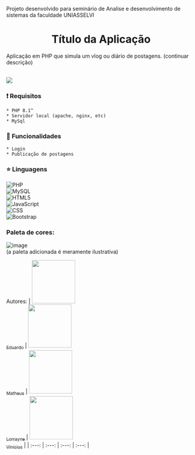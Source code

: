 
Projeto desenvolvido para seminário de Analise e desenvolvimento de sistemas da faculdade UNIASSELVI


<h1 align="center"> Título da Aplicação </h1>
Aplicação em PHP que simula um vlog ou diário de postagens. (continuar descrição)
<br>
<br>
<p>
<img src="http://img.shields.io/static/v1?label=STATUS&message=EM%20DESENVOLVIMENTO&color=GREEN&style=for-the-badge"/>
</p>

### :exclamation: Requisitos
	* PHP 8.1^
	* Servidor local (apache, nginx, etc)
	* MySql

### :hammer: Funcionalidades
	* Login
	* Publicação de postagens

### :star: Linguagens   
  ![PHP](https://img.shields.io/badge/-PHP-333333?style=flat&logo=php) <br>
  ![MySQL](https://img.shields.io/badge/-MySQL-333333?style=flat&logo=mysql)<br>
  ![HTML5](https://img.shields.io/badge/-HTML5-333333?style=flat&logo=HTML5)<br>
  ![JavaScript](https://img.shields.io/badge/-JavaScript-333333?style=flat&logo=javascript) <br>
  ![CSS](https://img.shields.io/badge/-CSS-333333?style=flat&logo=CSS3&logoColor=1572B6)<br>
  ![Bootstrap](https://img.shields.io/badge/-Bootstrap-333333?style=flat&logo=bootstrap)<br>

### Paleta de cores: 
![image](https://user-images.githubusercontent.com/82416158/224104215-913e4f35-0968-4e08-8abe-501069895063.png) <br>
(a paleta adicionada é meramente ilustrativa)

Autores: 
	| [<img src="https://avatars.githubusercontent.com/u/87577089?v=4" width=115><br><sub>Eduardo</sub>](https://github.com/Duellis) |  [<img src="https://avatars.githubusercontent.com/u/67132916?v=4" width=115><br><sub>Matheus</sub>](https://github.com/Santosl2) |  [<img src="https://avatars.githubusercontent.com/u/82416158?v=4" width=115><br><sub>Lorrayne</sub>](https://github.com/lorrayneantonielle) |  [<img src="https://avatars.githubusercontent.com/u/105394909?v=4" width=115><br><sub>Vinicius</sub>](https://github.com/vinic-alves) |
| :---: | :---: | :---: | :---: |
